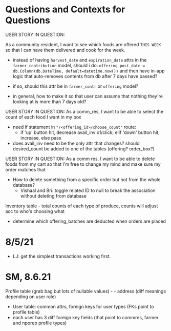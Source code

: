 # Questions and Contexts for Questions

USER STORY IN QUESTION:

As a community resident, I want to see which foods are offered `THIS WEEK` so that I can have them delivered and cook for the week.

- instead of having `harvest_date` and `expiration_date` attrs in the `farmer_contribution` model, should i do: `offering_post_date = db.Column(db.DateTime, default=datetime.now())` and then have in-app logic that auto-removes contents from db after 7 days have passed?

- if so, should this attr be in `farmer_contr` or `offering` model?
- in general, how to make it so that user can assume that nothing they're looking at is more than 7 days old?



USER STORY IN QUESTION:
As a comm_res, I want to be able to select the count of each food I want in my box

- need if statement in `"/<offering_id>/choose_count"` route: 
  - if 'up' button hit, decrease avail_inv x1/click; elif 'down' button hit, increase, else pass
- does avail_inv need to be the only attr that changes? should desired_count be added to one of the tables (offering? order_box?)
  
USER STORY IN QUESTION:
As a comm res, I want to be able to delete foods from my cart so that I'm free to change my mind and make sure my order matches that

- How to delete something from a specific order but not from the whole database?
  - Vishaal and Bri: toggle related ID to null to break the association without deleting from database



Inventory table - total counts of each type of produce, counts will adjust acc to who's choosing what 
- determine which offering_batches are deducted when orders are placed


# 8/5/21
- LJ: get the simplest transactions working first.


# SM, 8.6.21
Profile table (grab bag but lots of nullable values)
    - 
    - address (diff meanings depending on user role)

- User table: common attrs, foreign keys for user types (FKs point to profile table)
- each user has 3 diff foreign key fields (that point to commres, farmer and nporep profile types)